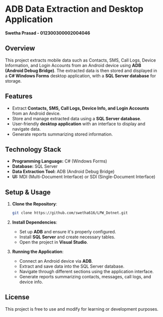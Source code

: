 # **ADB Data Extraction and Desktop Application**


**Swetha Prasad - 012300300002004046**

## **Overview**
This project extracts mobile data such as Contacts, SMS, Call Logs, Device Information, and Login Accounts from an Android device using **ADB (Android Debug Bridge)**. The extracted data is then stored and displayed in a **C# Windows Forms** desktop application, with a **SQL Server database** for storage.

## **Features**
- Extract **Contacts, SMS, Call Logs, Device Info, and Login Accounts** from an Android device.
- Store and manage extracted data using a **SQL Server database**.
- User-friendly **desktop application** with an interface to display and navigate data.
- Generate reports summarizing stored information.

## **Technology Stack**
- **Programming Language:** C# (Windows Forms)
- **Database:** SQL Server
- **Data Extraction Tool:** ADB (Android Debug Bridge)
- **UI:** MDI (Multi-Document Interface) or SDI (Single-Document Interface)

## **Setup & Usage**
1. **Clone the Repository**:
   ```bash
   git clone https://github.com/swetha616/LPW_Dotnet.git
   ```
2. **Install Dependencies**:
   - Set up **ADB** and ensure it's properly configured.
   - Install **SQL Server** and create necessary tables.
   - Open the project in **Visual Studio**.

3. **Running the Application**:
   - Connect an Android device via **ADB**.
   - Extract and save data into the SQL Server database.
   - Navigate through different sections using the application interface.
   - Generate reports summarizing contacts, messages, call logs, and device info.


## **License**
This project is free to use and modify for learning or development purposes.

